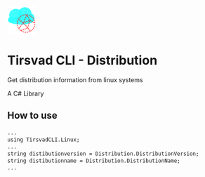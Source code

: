 ![Foo](/logo.png)
# Tirsvad CLI - Distribution

Get distribution information from linux systems

A C# Library

## How to use

    ...
    using TirsvadCLI.Linux;
    ...
    string distibutionversion = Distribution.DistributionVersion;
    string distibutionname = Distribution.DistributionName;
    ...